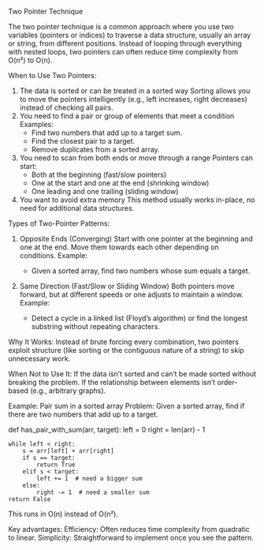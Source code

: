 Two Pointer Technique

The two pointer technique is a common approach where you use two variables (pointers or indices) to traverse a data structure, usually an array or string, from different positions. 
Instead of looping through everything with nested loops, two pointers can often reduce time complexity from O(n²) to O(n).

When to Use Two Pointers:
1. The data is sorted or can be treated in a sorted way
   Sorting allows you to move the pointers intelligently (e.g., left increases, right decreases) instead of checking all pairs.
2. You need to find a pair or group of elements that meet a condition
   Examples:
   - Find two numbers that add up to a target sum.
   - Find the closest pair to a target.
   - Remove duplicates from a sorted array.
3. You need to scan from both ends or move through a range
   Pointers can start:
   - Both at the beginning (fast/slow pointers)
   - One at the start and one at the end (shrinking window)
   - One leading and one trailing (sliding window)
4. You want to avoid extra memory
   This method usually works in-place, no need for additional data structures.

Types of Two-Pointer Patterns:
1. Opposite Ends (Converging)
   Start with one pointer at the beginning and one at the end.
   Move them towards each other depending on conditions.
   Example:
   - Given a sorted array, find two numbers whose sum equals a target.

2. Same Direction (Fast/Slow or Sliding Window)
   Both pointers move forward, but at different speeds or one adjusts to maintain a window.
   Example:
   - Detect a cycle in a linked list (Floyd’s algorithm) or find the longest substring without repeating characters.

Why It Works:
Instead of brute forcing every combination, two pointers exploit structure (like sorting or the contiguous nature of a string) to skip unnecessary work.

When Not to Use It:
If the data isn’t sorted and can’t be made sorted without breaking the problem.
If the relationship between elements isn’t order-based (e.g., arbitrary graphs).

Example: 
Pair sum in a sorted array
Problem: Given a sorted array, find if there are two numbers that add up to a target.

def has_pair_with_sum(arr, target):
    left = 0
    right = len(arr) - 1

    while left < right:
        s = arr[left] + arr[right]
        if s == target:
            return True
        elif s < target:
            left += 1  # need a bigger sum
        else:
            right -= 1  # need a smaller sum
    return False
This runs in O(n) instead of O(n²).

Key advantages:
Efficiency: Often reduces time complexity from quadratic to linear.
Simplicity: Straightforward to implement once you see the pattern.
